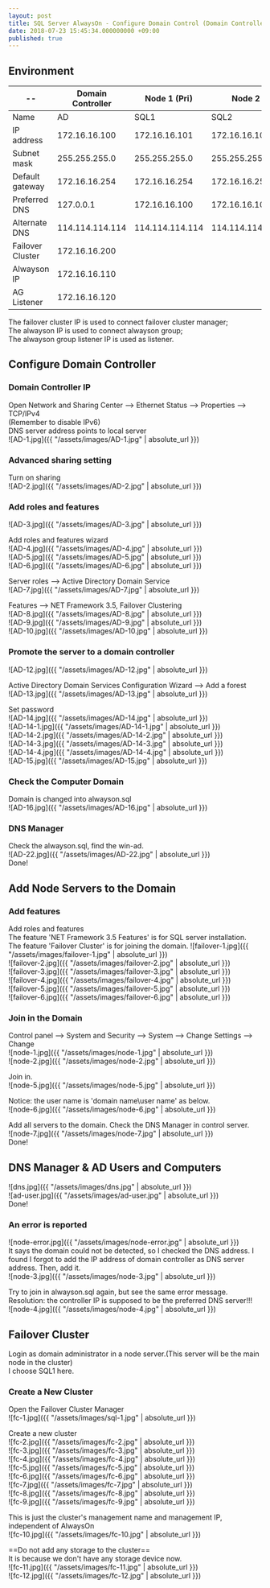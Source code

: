 ```yaml
---
layout: post
title: SQL Server AlwaysOn - Configure Domain Control (Domain Controller, Add the Nodes to Doamin)
date: 2018-07-23 15:45:34.000000000 +09:00
published: true
---
```


## Environment 

 -- | Domain Controller | Node 1 (Pri) | Node 2 | Node 3
---|---|---|---|---
Name | AD | SQL1 | SQL2 | SQL3 |
IP address | 172.16.16.100 | 172.16.16.101 | 172.16.16.102 | 172.16.16.103|
Subnet mask | 255.255.255.0 | 255.255.255.0 | 255.255.255.0 | 255.255.255.0|
Default gateway | 172.16.16.254| 172.16.16.254 |172.16.16.254 |172.16.16.254|
Preferred DNS | 127.0.0.1 | 172.16.16.100 |172.16.16.100| 172.16.16.100|
Alternate DNS | 114.114.114.114| 114.114.114.114| 114.114.114.114| 114.114.114.114
Failover Cluster | 172.16.16.200|
Alwayson IP | 172.16.16.110|
AG Listener | 172.16.16.120|

The failover cluster IP is used to connect failover cluster manager;        
The alwayson IP is used to connect alwayson group;      
The alwayson group listener IP is used as listener.

## Configure Domain Controller
### Domain Controller IP
Open Network and Sharing Center --> Ethernet Status --> Properties --> TCP/IPv4        
(Remember to disable IPv6)      
DNS server address points to local server       
![AD-1.jpg]({{ "/assets/images/AD-1.jpg" | absolute_url }})

### Advanced sharing setting 
Turn on sharing     
![AD-2.jpg]({{ "/assets/images/AD-2.jpg" | absolute_url }})

### Add roles and features
![AD-3.jpg]({{ "/assets/images/AD-3.jpg" | absolute_url }}) 
        
Add roles and features wizard       
![AD-4.jpg]({{ "/assets/images/AD-4.jpg" | absolute_url }})     
![AD-5.jpg]({{ "/assets/images/AD-5.jpg" | absolute_url }})     
![AD-6.jpg]({{ "/assets/images/AD-6.jpg" | absolute_url }})  
        
Server roles --> Active Directory Domain Service        
![AD-7.jpg]({{ "/assets/images/AD-7.jpg" | absolute_url }})     
        
Features --> NET Framework 3.5, Failover Clustering     
![AD-8.jpg]({{ "/assets/images/AD-8.jpg" | absolute_url }})     
![AD-9.jpg]({{ "/assets/images/AD-9.jpg" | absolute_url }})     
![AD-10.jpg]({{ "/assets/images/AD-10.jpg" | absolute_url }})       


### Promote the server to a domain controller
![AD-12.jpg]({{ "/assets/images/AD-12.jpg" | absolute_url }})     
        
Active Directory Domain Services Configuration Wizard --> Add a forest      
![AD-13.jpg]({{ "/assets/images/AD-13.jpg" | absolute_url }})       
        
Set password        
![AD-14.jpg]({{ "/assets/images/AD-14.jpg" | absolute_url }})               
![AD-14-1.jpg]({{ "/assets/images/AD-14-1.jpg" | absolute_url }})       
![AD-14-2.jpg]({{ "/assets/images/AD-14-2.jpg" | absolute_url }})       
![AD-14-3.jpg]({{ "/assets/images/AD-14-3.jpg" | absolute_url }})       
![AD-14-4.jpg]({{ "/assets/images/AD-14-4.jpg" | absolute_url }})       
![AD-15.jpg]({{ "/assets/images/AD-15.jpg" | absolute_url }})       

### Check the Computer Domain
Domain is changed into alwayson.sql      
![AD-16.jpg]({{ "/assets/images/AD-16.jpg" | absolute_url }})


### DNS Manager
Check the alwayson.sql, find the win-ad.        
![AD-22.jpg]({{ "/assets/images/AD-22.jpg" | absolute_url }})       
Done!

## Add Node Servers to the Domain

### Add features
Add roles and features          
The feature 'NET Framework 3.5 Features' is for SQL server installation.       
The feature 'Failover Cluster' is for joining the domain.
![failover-1.jpg]({{ "/assets/images/failover-1.jpg" | absolute_url }})         
![failover-2.jpg]({{ "/assets/images/failover-2.jpg" | absolute_url }})         
![failover-3.jpg]({{ "/assets/images/failover-3.jpg" | absolute_url }})         
![failover-4.jpg]({{ "/assets/images/failover-4.jpg" | absolute_url }})         
![failover-5.jpg]({{ "/assets/images/failover-5.jpg" | absolute_url }})         
![failover-6.jpg]({{ "/assets/images/failover-6.jpg" | absolute_url }})         
### Join in the Domain
Control panel --> System and Security --> System --> Change Settings --> Change      
![node-1.jpg]({{ "/assets/images/node-1.jpg" | absolute_url }})     
![node-2.jpg]({{ "/assets/images/node-2.jpg" | absolute_url }})         
   
        
Join in.        
![node-5.jpg]({{ "/assets/images/node-5.jpg" | absolute_url }})     
        
Notice: the user name is 'domain name\user name' as below.      
![node-6.jpg]({{ "/assets/images/node-6.jpg" | absolute_url }})     
        
Add all servers to the domain. Check the DNS Manager in control server.     
![node-7.jpg]({{ "/assets/images/node-7.jpg" | absolute_url }})     
Done!

## DNS Manager & AD Users and Computers
![dns.jpg]({{ "/assets/images/dns.jpg" | absolute_url }})       
![ad-user.jpg]({{ "/assets/images/ad-user.jpg" | absolute_url }})     
Done!


### An error is reported
![node-error.jpg]({{ "/assets/images/node-error.jpg" | absolute_url }})     
It says the domain could not be detected, so I checked the DNS address. I found I forgot to add the IP address of domain controller as DNS server address. Then, add it.      
![node-3.jpg]({{ "/assets/images/node-3.jpg" | absolute_url }})     
        
Try to join in alwayson.sql again, but see the same error message.      
Resolution: the controller IP is supposed to be the preferred DNS server!!!     
![node-4.jpg]({{ "/assets/images/node-4.jpg" | absolute_url }})  

## Failover Cluster
Login as domain administrator in a node server.(This server will be the main node in the cluster)        
I choose SQL1 here.
### Create a New Cluster
Open the Failover Cluster Manager       
![fc-1.jpg]({{ "/assets/images/sql-1.jpg" | absolute_url }}) 
    
Create a new cluster        
![fc-2.jpg]({{ "/assets/images/fc-2.jpg" | absolute_url }})       
![fc-3.jpg]({{ "/assets/images/fc-3.jpg" | absolute_url }})       
![fc-4.jpg]({{ "/assets/images/fc-4.jpg" | absolute_url }})       
![fc-5.jpg]({{ "/assets/images/fc-5.jpg" | absolute_url }})       
![fc-6.jpg]({{ "/assets/images/fc-6.jpg" | absolute_url }})       
![fc-7.jpg]({{ "/assets/images/fc-7.jpg" | absolute_url }})       
![fc-8.jpg]({{ "/assets/images/fc-8.jpg" | absolute_url }})       
![fc-9.jpg]({{ "/assets/images/fc-9.jpg" | absolute_url }})   
        
This is just the cluster's management name and management IP, independent of AlwaysOn        
![fc-10.jpg]({{ "/assets/images/fc-10.jpg" | absolute_url }})   
        
==Do not add any storage to the cluster==       
It is because we don't have any storage device now.     
![fc-11.jpg]({{ "/assets/images/fc-11.jpg" | absolute_url }})       
![fc-12.jpg]({{ "/assets/images/fc-12.jpg" | absolute_url }})      
